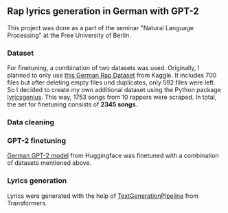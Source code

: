 <h2>Rap lyrics generation in German with GPT-2</h2> 
<p>This project was done as a part of the seminar "Natural Language Processing" at the Free University of Berlin.
<h3>Dataset</h3> 
<p>For finetuning, a combination of two datasets was used. Originally, I planned to only use <a href="https://huggingface.co/dbmdz/german-gpt2" target="_blank">this German Rap Dataset</a> from Kaggle. It includes 700 files but after deleting empty files und duplicates, only 592 files were left. So I decided to create my own additional dataset using the Python package <a href="https://pypi.org/project/lyricsgenius/" target="_blank">lyricsgenius</a>. This way, 1753 songs from 10 rappers were scraped. In total, the set for finetuning consists of <b>2345 songs</b>. 
<h3>Data cleaning</h3> 
<p>
<h3>GPT-2 finetuning</h3> 
<p><a href="https://huggingface.co/dbmdz/german-gpt2" target="_blank">German GPT-2 model</a> from Huggingface was finetuned with a combination of datasets mentioned above.
<h3>Lyrics generation</h3> 
<p>Lyrics were generated with the help of <a href="https://huggingface.co/transformers/main_classes/pipelines.html#transformers.TextGenerationPipeline" target="_blank">TextGenerationPipeline</a> from Transformers.
